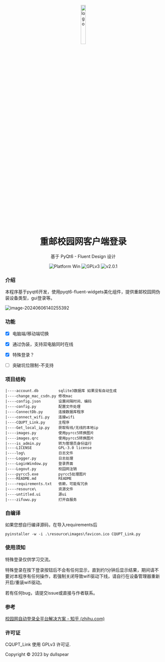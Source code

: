 <p align="center">
  <img width="18%" align="center" src="https://obssh.obs.cn-east-3.myhuaweicloud.com/img_sxy/202312262148798.png" alt="logo">
</p>
  <h1 align="center">
  重邮校园网客户端登录
</h1>
<p align="center">
  基于 PyQt6 - Fluent Design 设计
</p>
<p align="center">
  <a style="text-decoration:none">
    <img src="https://img.shields.io/badge/Platform-Win-blue?color=#4ec820" alt="Platform Win"/>
  </a>
  <a style="text-decoration:none">
    <img src="https://img.shields.io/badge/License-GPLv3-blue?color=#4ec820" alt="GPLv3"/>
    </a>
    <a style="text-decoration:none">
    <img src="https://img.shields.io/badge/version-2.0.1-blue?color=#4ec820" alt="v2.0.1"/>
  </a>
</p>



### 介绍

本程序基于pyqt6开发，使用pyqt6-fluent-widgets美化组件，提供重邮校园网伪装设备类型，gui登录等。

![image-20240606140255392](https://obssh.obs.cn-east-3.myhuaweicloud.com/img_sxy/202406061402629.png)

### 功能

- [x] 电脑端/移动端切换

- [x] 通过伪装，支持双电脑同时在线

- [x] 特殊登录？

- [ ] 突破坑位限制-不支持



### 项目结构

```
|----account.db         sqlite3数据库 如果没有自动生成
|----change_mac_csdn.py 修改mac
|----config.json        设置间隔时间、编码
|----config.py          配置文件处理
|----ConnectDb.py       连接数据库程序
|----connect_wifi.py    连接wifi
|----CQUPT_Link.py      主程序
|----Get_local_ip.py    获取有线/无线的本地ip
|----images.py			使用pyrcc5转换图片
|----images.qrc			使用pyrcc5转换图片
|----is_admin.py		转为管理员身份运行
|----LICENSE			GPL-3.0 license
|----log\				日志文件
|----Logger.py			日志处理
|----LoginWindow.py		登录界面
|----Logout.py			校园网注销
|----pyrcc5.exe  		pyrcc5处理图片
|----README.md			README
|----requirements.txt 	依赖，可能有冗余
|----resource\			资源文件
|----untitled.ui		源ui
|----zifuwu.py			打开自服务

```



### 自编译

如果您想自行编译源码，在导入requirements后
```
pyinstaller -w -i .\resource\images\favicon.ico CQUPT_Link.py
```



### 使用须知

特殊登录仅供学习交流。

特殊登录在按下登录按钮后不会有任何显示，直到约1分钟后显示结果，期间请不要对本程序有任何操作，若强制关闭导致wifi驱动下线，请自行在设备管理器重新开启/重装wifi驱动。

若有任何bug，请提交issue或直接与作者联系。





### 参考

[校园网自动登录全平台解决方案 - 知乎 (zhihu.com)](https://zhuanlan.zhihu.com/p/364016452?utm_medium=social&utm_oi=1112727310867927040&utm_id=0)



### 许可证

CQUPT_Link 使用 GPLv3 许可证.

Copyright © 2023 by dullspear

